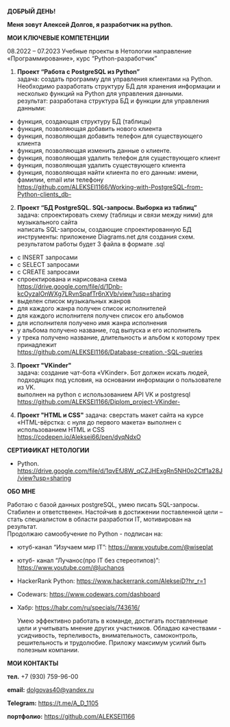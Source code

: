 **ДОБРЫЙ ДЕНЬ!**

**Меня зовут Алексей Долгов, я разработчик на python.**


**МОИ КЛЮЧЕВЫЕ КОМПЕТЕНЦИИ**

08.2022 – 07.2023 Учебные проекты в Нетологии 
направление «Программирование», курс “Python-разработчик”  

1. **Проект “Работа с PostgreSQL из Python”**  
  задача: создать программу для управления клиентами на Python. Необходимо разработать структуру БД для хранения информации и несколько 
          функций на Python для управления данными.                                                  
  результат: разработана структура БД и функции для управления данными:
  -  функция, создающая структуру БД (таблицы)
  -  функция, позволяющая добавить нового клиента
  -  функция, позволяющая добавить телефон для существующего клиента
  -  функция, позволяющая изменить данные о клиенте.
  -  функция, позволяющая удалить телефон для существующего клиент 
  -  функция, позволяющая удалить существующего клиента
  -  функция, позволяющая найти клиента по его данным: имени, фамилии, email или телефону
     https://github.com/ALEKSEI1166/Working-with-PostgreSQL-from-Python-clients_db-
                                           
2. **Проект “БД PostgreSQL. SQL-запросы. Выборка из таблиц”**                                                                            
  задача: спроектировать схему (таблицы и связи между ними) для музыкального сайта                                                
          написать SQL-запросы, создающие спроектированную БД                                                                          
  инструменты: приложение Diagrams.net для создания схем.                                                                                  результатом работы будет 3 файла в формате .sql
  -   с INSERT запросами 
  -   с SELECT запросами
  -   с CREATE  запросами
  -  спроектирована и нарисована схема                                                                
     https://drive.google.com/file/d/1Dnb-kcOyzaIOnWXg7LRvnSpafTr6nXVb/view?usp=sharing                                             
  -  выделен список музыкальных жанров
  -  для каждого жанра получен список исполнителей
  -  для каждого исполнителя получен список его альбомов
  -  для исполнителя получено имя жанра исполнения
  -  у альбома получено название, год выпуска и его исполнитель
  -  у трека получено название, длительность и альбом к которому трек принадлежит                                 
   https://github.com/ALEKSEI1166/Database-creation.-SQL-queries

3.  **Проект "VKinder"**    
   задача: создание чат-бота «VKinder». Бот должен искать людей, подходящих под условия,
           на основании информации о пользователе из VK.      
   выполнен на python с использованием API VK и postgresql
    https://github.com/ALEKSEI1166/Diplom_project-VKinder-

 4.   **Проект "HTML и CSS"**
   задача: сверстать макет сайта на курсе «HTML-вёрстка: с нуля до первого макета»
   выполнен с использованием HTML и CSS
    https://codepen.io/Aleksei66/pen/dyqNdxO

**СЕРТИФИКАТ НЕТОЛОГИИ**
 - Python. https://drive.google.com/file/d/1qvEfJ8W_qCZJHExgRn5NH0o2Ctf1a28J/view?usp=sharing

**ОБО МНЕ**

   Работаю с базой данных postgreSQL, умею писать SQL-запросы. Стабилен и ответственен. Настойчив в достижении поставленной цели – стать специалистом в области разработки IT, мотивирован на результат.                                                                          
   Продолжаю самообучение по Python - подписан на: 
   -  ютуб-канал “Изучаем мир IT”: https://www.youtube.com/@wiseplat
   -  ютуб- канал “Лучанос(про IT без стереотипов)”: https://www.youtube.com/@luchanos
   -  HackerRank Python: https://www.hackerrank.com/AlekseiD?hr_r=1
   -  Codewars: https://www.codewars.com/dashboard
   -  Хабр: https://habr.com/ru/specials/743616/
     
      Умею эффективно  работать в команде, достигать поставленные цели и учитывать мнение других участников.
Обладаю качествами - усидчивость, терпеливость, внимательность, самоконтроль, решительность и трудолюбие. Приложу максимум усилий быть полезным компании.

**МОИ КОНТАКТЫ**

**тел.** +7 (930) 759-96-00   

**email:**  dolgovas40@yandex.ru

**Telegram:** https://t.me/A_D_1105 

**портфолио:** https://github.com/ALEKSEI1166

